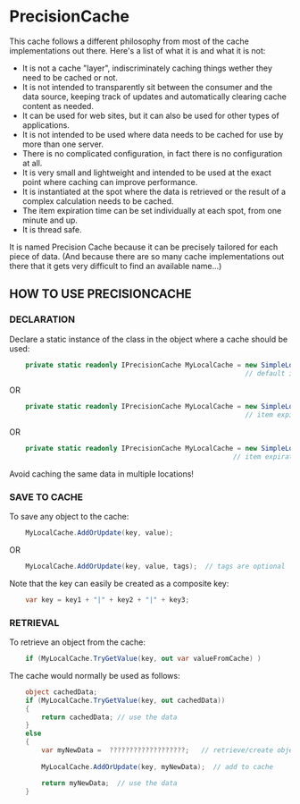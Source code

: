 # PrecisionCache

This cache follows a different philosophy from most of the cache implementations out there. Here's a list of what it is and what it is not:

* It is not a cache "layer", indiscriminately caching things wether they need to be cached or not.
* It is not intended to transparently sit between the consumer and the data source, keeping track of updates and automatically clearing cache content as needed.
* It can be used for web sites, but it can also be used for other types of applications.
* It is not intended to be used where data needs to be cached for use by more than one server.
* There is no complicated configuration, in fact there is no configuration at all.
* It is very small and lightweight and intended to be used at the exact point where caching can improve performance.
* It is instantiated at the spot where the data is retrieved or the result of a complex calculation needs to be cached.
* The item expiration time can be set individually at each spot, from one minute and up.
* It is thread safe.

It is named Precision Cache because it can be precisely tailored for each piece of data. 
(And because there are so many cache implementations out there that it gets very difficult to find an available name...)

## HOW TO USE PRECISIONCACHE

### DECLARATION

Declare a static instance of the class in the object where a cache should be used:

```C#
    private static readonly IPrecisionCache MyLocalCache = new SimpleLocalCache();  
                                                           // default item expiration: 30 m
```
OR		

```C#	
    private static readonly IPrecisionCache MyLocalCache = new SimpleLocalCache(5);  
                                                           // item expiration: 5 m
```
OR 

```C#
    private static readonly IPrecisionCache MyLocalCache = new SimpleLocalCache(5, 10); 
                                                        // item expiration: 5 m, trim expired items every 10 m
```

Avoid caching the same data in multiple locations! 


### SAVE TO CACHE

To save any object to the cache:

```C#
    MyLocalCache.AddOrUpdate(key, value);
```
OR			

```C#
    MyLocalCache.AddOrUpdate(key, value, tags);  // tags are optional
```
Note that the key can easily be created as a composite key:

```C#
    var key = key1 + "|" + key2 + "|" + key3;
```

### RETRIEVAL

To retrieve an object from the cache:

```C#
    if (MyLocalCache.TryGetValue(key, out var valueFromCache) )
```

The cache would normally be used as follows:

```C#
    object cachedData;
    if (MyLocalCache.TryGetValue(key, out cachedData))
    {
        return cachedData; // use the data
    }
    else
    {
        var myNewData =  ???????????????????;   // retrieve/create object holding the data
        
        MyLocalCache.AddOrUpdate(key, myNewData);  // add to cache

        return myNewData;  // use the data
    }
```
